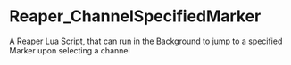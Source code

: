 # Reaper_ChannelSpecifiedMarker
A Reaper Lua Script, that can run in the Background to jump to a specified Marker upon selecting a channel
